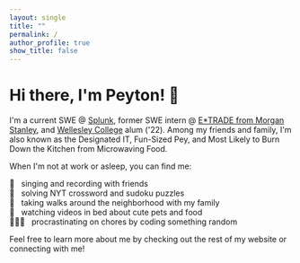 ```yaml
---
layout: single
title: ""
permalink: /
author_profile: true
show_title: false
---
```


# Hi there, I'm Peyton! 👋

I'm a current SWE @ [Splunk][splunk], former SWE intern @ [E*TRADE from Morgan Stanley][etrade-ms], and [Wellesley College][wellesley] alum ('22). Among my friends and family, I'm also known as the Designated IT, Fun-Sized Pey, and Most Likely to Burn Down the Kitchen from Microwaving Food.

When I'm not at work or asleep, you can find me:  
   
🎤 &nbsp; singing and recording with friends  
🧩 &nbsp; solving NYT crossword and sudoku puzzles  
💪 &nbsp; taking walks around the neighborhood with my family  
📱 &nbsp; watching videos in bed about cute pets and food  
👩🏻‍💻 &nbsp; procrastinating on chores by coding something random  

Feel free to learn more about me by checking out the rest of my website or connecting with me!

[splunk]:    https://www.splunk.com/
[etrade-ms]: https://us.etrade.com/l/morganstanley/investing-and-banking
[wellesley]: https://www.wellesley.edu/
